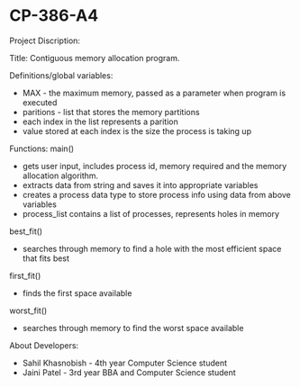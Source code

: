 # CP-386-A4
Project Discription:

Title: Contiguous memory allocation program.

Definitions/global variables:
- MAX - the maximum memory, passed as a parameter when program is executed 
- paritions - list that stores the memory partitions
-   each index in the list represents a parition
-   value stored at each index is the size the process is taking up

Functions:
main()
- gets user input, includes process id, memory required and the memory allocation algorithm.
- extracts data from string and saves it into appropriate variables 
- creates a process data type to store process info using data from above variables
- process_list contains a list of processes, represents holes in memory 

best_fit()
- searches through memory to find a hole with the most efficient space that fits best 

first_fit()
- finds the first space available 

worst_fit()
- searches through memory to find the worst space available

About Developers:
- Sahil Khasnobish - 4th year Computer Science student
- Jaini Patel - 3rd year BBA and Computer Science student
